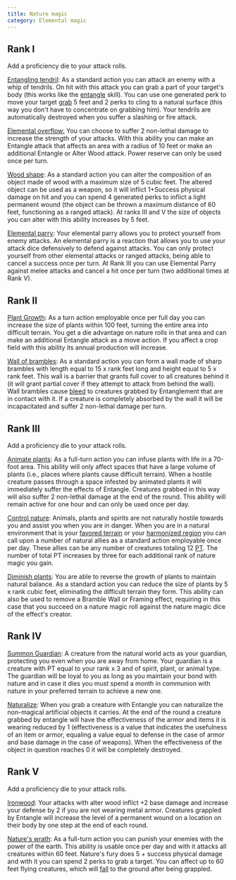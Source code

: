 ```yaml
---
title: Nature magic
category: Elemental magic
---
```


## Rank I

Add a proficiency die to your attack rolls.

<u>Entangling tendril</u>: As a standard action you can attack an enemy with a whip of tendrils. On hit with this attack you can grab a part of your target's body (this works like the [entangle](https://raldamain.com/rules/Reglas%20principales/Efectos%20de%20estado.html#agarrada) skill). You can use one generated perk to move your target [grab](https://raldamain.com/rules/Reglas%20principales/Efectos%20de%20estado.html#agarrada) 5 feet and 2 perks to cling to a natural surface (this way you don't have to concentrate on grabbing him). Your tendrils are automatically destroyed when you suffer a slashing or fire attack.

<u>Elemental overflow:</u> You can choose to suffer 2 non-lethal damage to increase the strength of your attacks. With this ability you can make an Entangle attack that affects an area with a radius of 10 feet or make an additional Entangle or Alter Wood attack. Power reserve can only be used once per turn.

<u>Wood shape</u>: As a standard action you can alter the composition of an object made of wood with a maximum size of 5 cubic feet. The altered object can be used as a weapon, so it will inflict 1+Success physical damage on hit and you can spend 4 generated perks to inflict a light permanent wound (the object can be thrown a maximum distance of 60 feet, functioning as a ranged attack). At ranks III and V the size of objects you can alter with this ability increases by 5 feet.

<u>Elemental parry</u>: Your elemental parry allows you to protect yourself from enemy attacks. An elemental parry is a reaction that allows you to use your attack dice defensively to defend against attacks. You can only protect yourself from other elemental attacks or ranged attacks, being able to cancel a success once per turn. At Rank III you can use Elemental Parry against melee attacks and cancel a hit once per turn (two additional times at Rank V).

## Rank II

<u>Plant Growth</u>: As a turn action employable once per full day you can increase the size of plants within 100 feet, turning the entire area into difficult terrain. You get a die advantage on nature rolls in that area and can make an additional Entangle attack as a move action. If you affect a crop field with this ability its annual production will increase. 

<u>Wall of brambles</u>: As a standard action you can form a wall made of sharp brambles with length equal to 15 x rank feet long and height equal to 5 x rank feet. This wall is a barrier that grants full cover to all creatures behind it (it will grant partial cover if they attempt to attack from behind the wall). Wall brambles cause [bleed](https://raldamain.com/rules/Reglas%20principales/Efectos%20de%20estado.html#sangrado) to creatures grabbed by Entanglement that are in contact with it. If a creature is completely absorbed by the wall it will be incapacitated and suffer 2 non-lethal damage per turn.

## Rank III

Add a proficiency die to your attack rolls.

<u>Animate plants</u>: As a full-turn action you can infuse plants with life in a 70-foot area. This ability will only affect spaces that have a large volume of plants (i.e., places where plants cause difficult terrain). When a hostile creature passes through a space infested by animated plants it will immediately suffer the effects of Entangle. Creatures grabbed in this way will also suffer 2 non-lethal damage at the end of the round. This ability will remain active for one hour and can only be used once per day. 

<u>Control nature</u>: Animals, plants and spirits are not naturally hostile towards you and assist you when you are in danger. When you are in a natural environment that is your [favored terrain](https://raldamain.com/rules/Rangos/Combate/rastrear.html#rango-i) or your [harmonized region](https://raldamain.com/rules/Rangos/Ascendencias/ascendencia%20verdeante.html#rango-ii) you can call upon a number of natural allies as a standard action employable once per day. These allies can be any number of creatures totaling 12 [PT](https://raldamain.com/rules/Reglas%20adicionales/crear%20criaturas.html#puntos-de-transformaci%C3%B3n). The number of total PT increases by three for each additional rank of nature magic you gain.

<u>Diminish plants</u>: You are able to reverse the growth of plants to maintain natural balance. As a standard action you can reduce the size of plants by 5 x rank cubic feet, eliminating the difficult terrain they form. This ability can also be used to remove a Bramble Wall or Framing effect, requiring in this case that you succeed on a nature magic roll against the nature magic dice of the effect's creator.

## Rank IV

<u>Summon Guardian</u>: A creature from the natural world acts as your guardian, protecting you even when you are away from home. Your guardian is a creature with PT equal to your rank x 3 and of spirit, plant, or animal type. The guardian will be loyal to you as long as you maintain your bond with nature and in case it dies you must spend a month in communion with nature in your preferred terrain to achieve a new one.

<u>Naturalize</u>: When you grab a creature with Entangle you can naturalize the non-magical artificial objects it carries. At the end of the round a creature grabbed by entangle will have the effectiveness of the armor and items it is wearing reduced by 1 (effectiveness is a value that indicates the usefulness of an item or armor, equaling a value equal to defense in the case of armor and base damage in the case of weapons). When the effectiveness of the object in question reaches 0 it will be completely destroyed.

## Rank V

Add a proficiency die to your attack rolls.

<u>Ironwood</u>: Your attacks with alter wood inflict +2 base damage and increase your defense by 2 if you are not wearing metal armor. Creatures grappled by Entangle will increase the level of a permanent wound on a location on their body by one step at the end of each round.

<u>Nature's wrath</u>: As a full-turn action you can punish your enemies with the power of the earth. This ability is usable once per day and with it attacks all creatures within 60 feet. Nature's fury does 5 + success physical damage and with it you can spend 2 perks to grab a target. You can affect up to 60 feet flying creatures, which will [fall](https://raldamain.com/rules/Reglas%20principales/reglas%20de%20combate.html#ca%C3%ADdas) to the ground after being grappled.